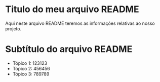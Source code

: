 # Titulo do meu arquivo README

Aqui neste arquivo README teremos as informações relativas ao nosso projeto.

# Subtítulo do arquivo README

- Tópico 1: 123123
- Tópico 2: 456456
- Tópico 3: 789789